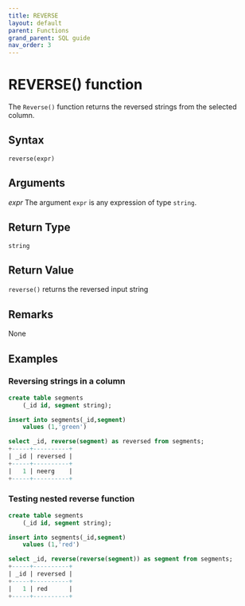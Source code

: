 ```yaml
---
title: REVERSE
layout: default
parent: Functions
grand_parent: SQL guide
nav_order: 3
---
```


# REVERSE() function

The `Reverse()` function returns the reversed strings from the selected column.

## Syntax

```
reverse(expr)
```

## Arguments

_expr_
The argument `expr` is any expression of type `string`.

## Return Type

`string`

## Return Value

`reverse()` returns the reversed input string
## Remarks

None
## Examples

### Reversing strings in a column

```sql
create table segments
    (_id id, segment string);

insert into segments(_id,segment)
    values (1,'green')

select _id, reverse(segment) as reversed from segments;
+-----+----------+
| _id | reversed |
+-----+----------+
|   1 | neerg    |
+-----+----------+
```

### Testing nested reverse function

```sql
create table segments
    (_id id, segment string);

insert into segments(_id,segment)
    values (1,'red')

select _id, reverse(reverse(segment)) as segment from segments;
+-----+----------+
| _id | reversed |
+-----+----------+
|   1 | red      |
+-----+----------+
```
